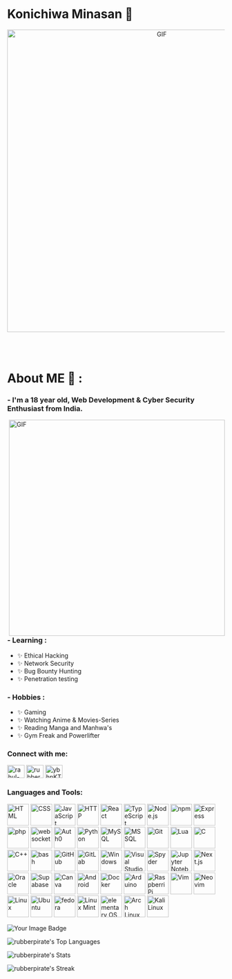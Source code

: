# Konichiwa Minasan 👋

<div align="center">
<img hight="300" width="700" alt="GIF" align="center" src="https://i.pinimg.com/originals/31/cc/dc/31ccdc2746ddf70e0fa60d98de64cc24.gif">
</div>

</br>
</br>
</br>


# About ME 💬 :

### - I'm a 18 year old, Web Development & Cyber Security Enthusiast from India.

<img hight="400" width="500" alt="GIF" align="right" src="https://64.media.tumblr.com/ca2239746e8235f4a0b75aebe15b0ac4/e8f785c09e3c2667-d4/s540x810/a7306e1cdf99a2c9781b796914db3e343d6bfba9.gifv">

### - Learning :
- ✨ Ethical Hacking
- ✨ Network Security
- ✨ Bug Bounty Hunting
- ✨ Penetration testing 

### - Hobbies : 
- ✨ Gaming
- ✨ Watching Anime & Movies-Series
- ✨ Reading Manga and Manhwa's
- ✨ Gym Freak and Powerlifter



<h3 align="left">Connect with me:</h3>
<p align="left">
<a href="https://linkedin.com/in/rahul-rajith" target="blank"><img align="center" src="https://raw.githubusercontent.com/rahuldkjain/github-profile-readme-generator/master/src/images/icons/Social/linked-in-alt.svg" alt="rahul-rajith" height="30" width="40" /></a>
<a href="https://instagram.com/rubberpirate_" target="blank"><img align="center" src="https://raw.githubusercontent.com/rahuldkjain/github-profile-readme-generator/master/src/images/icons/Social/instagram.svg" alt="rubberpirate_" height="30" width="40" /></a>
<a href="https://discord.gg/ybhpKTrqtm" target="blank"><img align="center" src="https://raw.githubusercontent.com/rahuldkjain/github-profile-readme-generator/master/src/images/icons/Social/discord.svg" alt="ybhpKTrqtm" height="30" width="40" /></a>
</p>

<h3 align="left">Languages and Tools:</h3>
<p align="left"> <img width="50" src="https://raw.githubusercontent.com/marwin1991/profile-technology-icons/refs/heads/main/icons/html.png" alt="HTML" title="HTML"/>

<img width="50" src="https://raw.githubusercontent.com/marwin1991/profile-technology-icons/refs/heads/main/icons/css.png" alt="CSS" title="CSS"/>

<img width="50" src="https://raw.githubusercontent.com/marwin1991/profile-technology-icons/refs/heads/main/icons/javascript.png" alt="JavaScript" title="JavaScript"/>

<img width="50" src="https://raw.githubusercontent.com/marwin1991/profile-technology-icons/refs/heads/main/icons/http.png" alt="HTTP" title="HTTP"/>

<img width="50" src="https://raw.githubusercontent.com/marwin1991/profile-technology-icons/refs/heads/main/icons/react.png" alt="React" title="React"/>

<img width="50" src="https://raw.githubusercontent.com/marwin1991/profile-technology-icons/refs/heads/main/icons/typescript.png" alt="TypeScript" title="TypeScript"/>

<img width="50" src="https://raw.githubusercontent.com/marwin1991/profile-technology-icons/refs/heads/main/icons/node_js.png" alt="Node.js" title="Node.js"/>

<img width="50" src="https://raw.githubusercontent.com/marwin1991/profile-technology-icons/refs/heads/main/icons/npm.png" alt="npm" title="npm"/>

<img width="50" src="https://raw.githubusercontent.com/marwin1991/profile-technology-icons/refs/heads/main/icons/express.png" alt="Express" title="Express"/>

<img width="50" src="https://raw.githubusercontent.com/marwin1991/profile-technology-icons/refs/heads/main/icons/php.png" alt="php" title="php"/>

<img width="50" src="https://raw.githubusercontent.com/marwin1991/profile-technology-icons/refs/heads/main/icons/websocket.png" alt="websocket" title="websocket"/>

<img width="50" src="https://raw.githubusercontent.com/marwin1991/profile-technology-icons/refs/heads/main/icons/auth0.png" alt="Auth0" title="Auth0"/>

<img width="50" src="https://raw.githubusercontent.com/marwin1991/profile-technology-icons/refs/heads/main/icons/python.png" alt="Python" title="Python"/>

<img width="50" src="https://raw.githubusercontent.com/marwin1991/profile-technology-icons/refs/heads/main/icons/mysql.png" alt="MySQL" title="MySQL"/>

<img width="50" src="https://raw.githubusercontent.com/marwin1991/profile-technology-icons/refs/heads/main/icons/mssql.png" alt="MSSQL" title="MSSQL"/>

<img width="50" src="https://raw.githubusercontent.com/marwin1991/profile-technology-icons/refs/heads/main/icons/git.png" alt="Git" title="Git"/>

<img width="50" src="https://raw.githubusercontent.com/marwin1991/profile-technology-icons/refs/heads/main/icons/lua.png" alt="Lua" title="Lua"/>

<img width="50" src="https://raw.githubusercontent.com/marwin1991/profile-technology-icons/refs/heads/main/icons/c.png" alt="C" title="C"/>

<img width="50" src="https://raw.githubusercontent.com/marwin1991/profile-technology-icons/refs/heads/main/icons/c++.png" alt="C++" title="C++"/>

<img width="50" src="https://raw.githubusercontent.com/marwin1991/profile-technology-icons/refs/heads/main/icons/bash.png" alt="bash" title="bash"/>

<img width="50" src="https://raw.githubusercontent.com/marwin1991/profile-technology-icons/refs/heads/main/icons/github.png" alt="GitHub" title="GitHub"/>

<img width="50" src="https://raw.githubusercontent.com/marwin1991/profile-technology-icons/refs/heads/main/icons/gitlab.png" alt="GitLab" title="GitLab"/>

<img width="50" src="https://raw.githubusercontent.com/marwin1991/profile-technology-icons/refs/heads/main/icons/windows.png" alt="Windows" title="Windows"/>

<img width="50" src="https://raw.githubusercontent.com/marwin1991/profile-technology-icons/refs/heads/main/icons/visual_studio_code.png" alt="Visual Studio Code" title="Visual Studio Code"/>

<img width="50" src="https://raw.githubusercontent.com/marwin1991/profile-technology-icons/refs/heads/main/icons/spyder.png" alt="Spyder" title="Spyder"/>

<img width="50" src="https://raw.githubusercontent.com/marwin1991/profile-technology-icons/refs/heads/main/icons/jupyter_notebook.png" alt="Jupyter Notebook" title="Jupyter Notebook"/>

<img width="50" src="https://raw.githubusercontent.com/marwin1991/profile-technology-icons/refs/heads/main/icons/next_js.png" alt="Next.js" title="Next.js"/>

<img width="50" src="https://raw.githubusercontent.com/marwin1991/profile-technology-icons/refs/heads/main/icons/oracle.png" alt="Oracle" title="Oracle"/>

<img width="50" src="https://raw.githubusercontent.com/marwin1991/profile-technology-icons/refs/heads/main/icons/supabase.png" alt="Supabase" title="Supabase"/>

<img width="50" src="https://raw.githubusercontent.com/marwin1991/profile-technology-icons/refs/heads/main/icons/canva.png" alt="Canva" title="Canva"/>

<img width="50" src="https://raw.githubusercontent.com/marwin1991/profile-technology-icons/refs/heads/main/icons/android.png" alt="Android" title="Android"/>

<img width="50" src="https://raw.githubusercontent.com/marwin1991/profile-technology-icons/refs/heads/main/icons/docker.png" alt="Docker" title="Docker"/>

<img width="50" src="https://raw.githubusercontent.com/marwin1991/profile-technology-icons/refs/heads/main/icons/arduino.png" alt="Arduino" title="Arduino"/>

<img width="50" src="https://raw.githubusercontent.com/marwin1991/profile-technology-icons/refs/heads/main/icons/raspberri_pi.png" alt="Raspberri Pi" title="Raspberri Pi"/>

<img width="50" src="https://raw.githubusercontent.com/marwin1991/profile-technology-icons/refs/heads/main/icons/vim.png" alt="Vim" title="Vim"/>

<img width="50" src="https://raw.githubusercontent.com/marwin1991/profile-technology-icons/refs/heads/main/icons/neovim.png" alt="Neovim" title="Neovim"/>

<img width="50" src="https://raw.githubusercontent.com/marwin1991/profile-technology-icons/refs/heads/main/icons/linux.png" alt="Linux" title="Linux"/>

<img width="50" src="https://raw.githubusercontent.com/marwin1991/profile-technology-icons/refs/heads/main/icons/ubuntu.png" alt="Ubuntu" title="Ubuntu"/>

<img width="50" src="https://raw.githubusercontent.com/marwin1991/profile-technology-icons/refs/heads/main/icons/fedora.png" alt="fedora" title="fedora"/>

<img width="50" src="https://raw.githubusercontent.com/marwin1991/profile-technology-icons/refs/heads/main/icons/linux_mint.png" alt="Linux Mint" title="Linux Mint"/>

<img width="50" src="https://raw.githubusercontent.com/marwin1991/profile-technology-icons/refs/heads/main/icons/elementary_os.png" alt="elementary OS" title="elementary OS"/>

<img width="50" src="https://raw.githubusercontent.com/marwin1991/profile-technology-icons/refs/heads/main/icons/arch_linux.png" alt="Arch Linux" title="Arch Linux"/>
<img width="50" src="https://raw.githubusercontent.com/marwin1991/profile-technology-icons/refs/heads/main/icons/kali_linux.png" alt="Kali Linux" title="Kali Linux"/> </p>

<img src="https://tryhackme-badges.s3.amazonaws.com/rubberpirate.png" alt="Your Image Badge" />

![rubberpirate's Top Languages](https://github-readme-stats.vercel.app/api/top-langs/?username=rubberpirate&theme=midnight-purple&show_icons=true&hide_border=false&layout=compact)

![rubberpirate's Stats](https://github-readme-stats.vercel.app/api?username=rubberpirate&theme=midnight-purple&show_icons=true&hide_border=false&count_private=true)

![rubberpirate's Streak](https://github-readme-streak-stats.herokuapp.com/?user=rubberpirate&theme=dracula&hide_border=false)
